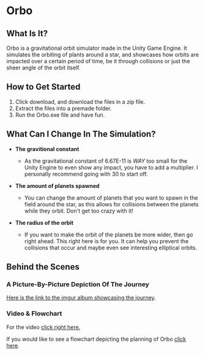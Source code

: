# Orbo

## What Is It?

Orbo is a gravitational orbit simulator made in the Unity Game Engine. It simulates the orbiting of plants around a star, and showcases how orbits are impacted over a certain period of time, be it through collisions or just the sheer angle of the orbit itself. 

## How to Get Started

  1. Click download, and download the files in a zip file. 
  2. Extract the files into a premade folder. 
  3. Run the Orbo.exe file and have fun.

## What Can I Change In The Simulation?

- **The gravitional constant**
  - As the gravitational constant of 6.67E-11 is *WAY* too small for the Unity Engine to even show any impact, you have to add a multiplier. I personally recommend going with 30 to start off.
    
- **The amount of planets spawned**
  - You can change the amount of planets that you want to spawn in the field around the star, as this allows for collisions between the planets while they orbit. Don't get too crazy with it! 

- **The radius of the orbit** 
  - If you want to make the orbit of the planets be more wider, then go right ahead. This right here is for you. It can help you prevent the collisions that occur and maybe even see interesting elliptical orbits.

## Behind the Scenes
### A Picture-By-Picture Depiction Of The Journey
[Here is the link to the imgur album showcasing the journey](https://imgur.com/a/v3wgpF9).
  
 ### Video & Flowchart
 For the video [click right here.](https://www.youtube.com/watch?v=z6D_FB9Ry_Q&lc=z23nupbqrkjmdlnu2acdp433khvhrzjiojytvow1zkdw03c010c)
  
 If you would like to see a flowchart depicting the planning of Orbo [click here](https://imgur.com/a/t5kMGoZ).
  



